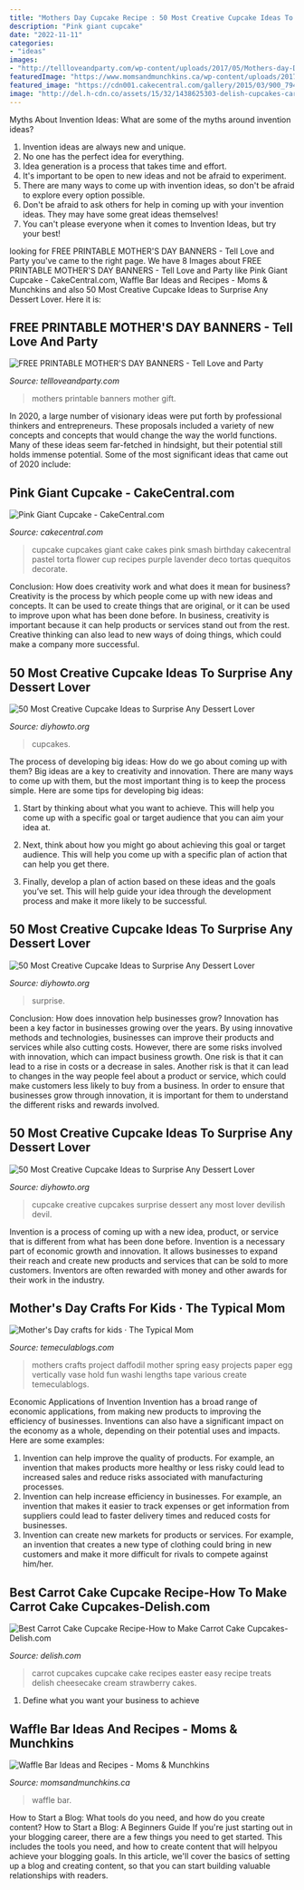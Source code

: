 ```yaml
---
title: "Mothers Day Cupcake Recipe : 50 Most Creative Cupcake Ideas To Surprise Any Dessert Lover"
description: "Pink giant cupcake"
date: "2022-11-11"
categories:
- "ideas"
images:
- "http://tellloveandparty.com/wp-content/uploads/2017/05/Mothers-day-DIY-gift-ideas2.jpg"
featuredImage: "https://www.momsandmunchkins.ca/wp-content/uploads/2017/10/waffle-bar-3.jpg"
featured_image: "https://cdn001.cakecentral.com/gallery/2015/03/900_7941882qwg_pink-giant-cupcake.jpg"
image: "http://del.h-cdn.co/assets/15/32/1438625303-delish-cupcakes-carrot-cream-cheese-1.jpg"
---
```



Myths About Invention Ideas: What are some of the myths around invention ideas?
1. Invention ideas are always new and unique.
2. No one has the perfect idea for everything.
3. Idea generation is a process that takes time and effort.
4. It's important to be open to new ideas and not be afraid to experiment.
5. There are many ways to come up with invention ideas, so don't be afraid to explore every option possible.
6. Don't be afraid to ask others for help in coming up with your invention ideas. They may have some great ideas themselves!
7. You can't please everyone when it comes to Invention Ideas, but try your best!

	

		
looking for FREE PRINTABLE MOTHER&#039;S DAY BANNERS - Tell Love and Party you've came to the right page. We have 8 Images about FREE PRINTABLE MOTHER&#039;S DAY BANNERS - Tell Love and Party like Pink Giant Cupcake - CakeCentral.com, Waffle Bar Ideas and Recipes - Moms &amp; Munchkins and also 50 Most Creative Cupcake Ideas to Surprise Any Dessert Lover. Here it is:
		
    
## FREE PRINTABLE MOTHER&#039;S DAY BANNERS - Tell Love And Party

<img loading=lazy src="http://tellloveandparty.com/wp-content/uploads/2017/05/Mothers-day-DIY-gift-ideas2.jpg" onerror="this.onerror=null;this.src='https://tse3.mm.bing.net/th?id=OIP.gFbsmUIvy2jjTsZDzL7RpQHaLH&amp;pid=15.1';" alt="FREE PRINTABLE MOTHER&#039;S DAY BANNERS - Tell Love and Party">

_Source: tellloveandparty.com_

>mothers printable banners mother gift. 

	

In 2020, a large number of visionary ideas were put forth by professional thinkers and entrepreneurs. These proposals included a variety of new concepts and concepts that would change the way the world functions. Many of these ideas seem far-fetched in hindsight, but their potential still holds immense potential. Some of the most significant ideas that came out of 2020 include: 

    
## Pink Giant Cupcake - CakeCentral.com

<img loading=lazy src="https://cdn001.cakecentral.com/gallery/2015/03/900_7941882qwg_pink-giant-cupcake.jpg" onerror="this.onerror=null;this.src='https://tse2.mm.bing.net/th?id=OIP.vxxLMdX5NVA4s3WUBJR7XQHaLH&amp;pid=15.1';" alt="Pink Giant Cupcake - CakeCentral.com">

_Source: cakecentral.com_

>cupcake cupcakes giant cake cakes pink smash birthday cakecentral pastel torta flower cup recipes purple lavender deco tortas quequitos decorate. 

	

Conclusion: How does creativity work and what does it mean for business?
Creativity is the process by which people come up with new ideas and concepts. It can be used to create things that are original, or it can be used to improve upon what has been done before. In business, creativity is important because it can help products or services stand out from the rest. Creative thinking can also lead to new ways of doing things, which could make a company more successful.

    
## 50 Most Creative Cupcake Ideas To Surprise Any Dessert Lover

<img loading=lazy src="https://www.diyhowto.org/wp-content/uploads/2015/12/DIYHowto-50-Most-Creative-Cupcake-Ideas-to-Surprise-Any-Dessert-Lover08-600x824.jpg" onerror="this.onerror=null;this.src='https://tse2.mm.bing.net/th?id=OIP.gLvqwFr3o88BR98lDHOL9AHaKK&amp;pid=15.1';" alt="50 Most Creative Cupcake Ideas to Surprise Any Dessert Lover">

_Source: diyhowto.org_

>cupcakes. 

	

The process of developing big ideas: How do we go about coming up with them?
Big ideas are a key to creativity and innovation. There are many ways to come up with them, but the most important thing is to keep the process simple. Here are some tips for developing big ideas:
1. Start by thinking about what you want to achieve. This will help you come up with a specific goal or target audience that you can aim your idea at.

2. Next, think about how you might go about achieving this goal or target audience. This will help you come up with a specific plan of action that can help you get there.

3. Finally, develop a plan of action based on these ideas and the goals you’ve set. This will help guide your idea through the development process and make it more likely to be successful.

    
## 50 Most Creative Cupcake Ideas To Surprise Any Dessert Lover

<img loading=lazy src="https://www.diyhowto.org/wp-content/uploads/DIY-Popcorn-Cupcakes-50-Most-Surprising-Cupcake-Decoration-Ideas-and-Recipes-DIYHowto.jpg" onerror="this.onerror=null;this.src='https://tse3.mm.bing.net/th?id=OIP.uQKhyd42M1xtfrMtZYQzvAHaN7&amp;pid=15.1';" alt="50 Most Creative Cupcake Ideas to Surprise Any Dessert Lover">

_Source: diyhowto.org_

>surprise. 

	

Conclusion: How does innovation help businesses grow?
Innovation has been a key factor in businesses growing over the years. By using innovative methods and technologies, businesses can improve their products and services while also cutting costs. However, there are some risks involved with innovation, which can impact business growth. One risk is that it can lead to a rise in costs or a decrease in sales. Another risk is that it can lead to changes in the way people feel about a product or service, which could make customers less likely to buy from a business. In order to ensure that businesses grow through innovation, it is important for them to understand the different risks and rewards involved.

    
## 50 Most Creative Cupcake Ideas To Surprise Any Dessert Lover

<img loading=lazy src="http://www.diyhowto.org/wp-content/uploads/2015/12/DIYHowto-50-Most-Creative-Cupcake-Ideas-to-Surprise-Any-Dessert-Lover50-600x740.jpg" onerror="this.onerror=null;this.src='https://tse3.mm.bing.net/th?id=OIP.TsgtorDIye3QhQ-kFzFNPgHaJI&amp;pid=15.1';" alt="50 Most Creative Cupcake Ideas to Surprise Any Dessert Lover">

_Source: diyhowto.org_

>cupcake creative cupcakes surprise dessert any most lover devilish devil. 

	

Invention is a process of coming up with a new idea, product, or service that is different from what has been done before. Invention is a necessary part of economic growth and innovation. It allows businesses to expand their reach and create new products and services that can be sold to more customers. Inventors are often rewarded with money and other awards for their work in the industry.

    
## Mother&#039;s Day Crafts For Kids · The Typical Mom

<img loading=lazy src="https://temeculablogs.com/wp-content/uploads/2016/02/Daffodil-art-project-for-kids-that-is-easy-and-great-for-Spring-or-Mothers-Day..jpg" onerror="this.onerror=null;this.src='https://tse1.mm.bing.net/th?id=OIP.y1adZZV1ZIKDWWpYO0n2agHaKU&amp;pid=15.1';" alt="Mother&#039;s Day crafts for kids · The Typical Mom">

_Source: temeculablogs.com_

>mothers crafts project daffodil mother spring easy projects paper egg vertically vase hold fun washi lengths tape various create temeculablogs. 

	

Economic Applications of Invention
Invention has a broad range of economic applications, from making new products to improving the efficiency of businesses. Inventions can also have a significant impact on the economy as a whole, depending on their potential uses and impacts. Here are some examples: 
1. Invention can help improve the quality of products. For example, an invention that makes products more healthy or less risky could lead to increased sales and reduce risks associated with manufacturing processes. 
2. Invention can help increase efficiency in businesses. For example, an invention that makes it easier to track expenses or get information from suppliers could lead to faster delivery times and reduced costs for businesses. 
3. Invention can create new markets for products or services. For example, an invention that creates a new type of clothing could bring in new customers and make it more difficult for rivals to compete against him/her.

    
## Best Carrot Cake Cupcake Recipe-How To Make Carrot Cake Cupcakes-Delish.com

<img loading=lazy src="http://del.h-cdn.co/assets/15/32/1438625303-delish-cupcakes-carrot-cream-cheese-1.jpg" onerror="this.onerror=null;this.src='https://tse3.mm.bing.net/th?id=OIP.JVSeVvtzhy_7kmrWvRKTowHaLH&amp;pid=15.1';" alt="Best Carrot Cake Cupcake Recipe-How to Make Carrot Cake Cupcakes-Delish.com">

_Source: delish.com_

>carrot cupcakes cupcake cake recipes easter easy recipe treats delish cheesecake cream strawberry cakes. 

	

1. Define what you want your business to achieve 

    
## Waffle Bar Ideas And Recipes - Moms &amp; Munchkins

<img loading=lazy src="https://www.momsandmunchkins.ca/wp-content/uploads/2017/10/waffle-bar-3.jpg" onerror="this.onerror=null;this.src='https://tse2.mm.bing.net/th?id=OIP.y_6m8laa-ynAyGYn_xgyJgHaLH&amp;pid=15.1';" alt="Waffle Bar Ideas and Recipes - Moms &amp; Munchkins">

_Source: momsandmunchkins.ca_

>waffle bar. 

	

How to Start a Blog: What tools do you need, and how do you create content?
How to Start a Blog: A Beginners Guide
If you're just starting out in your blogging career, there are a few things you need to get started. This includes the tools you need, and how to create content that will helpyou achieve your blogging goals. In this article, we'll cover the basics of setting up a blog and creating content, so that you can start building valuable relationships with readers.

